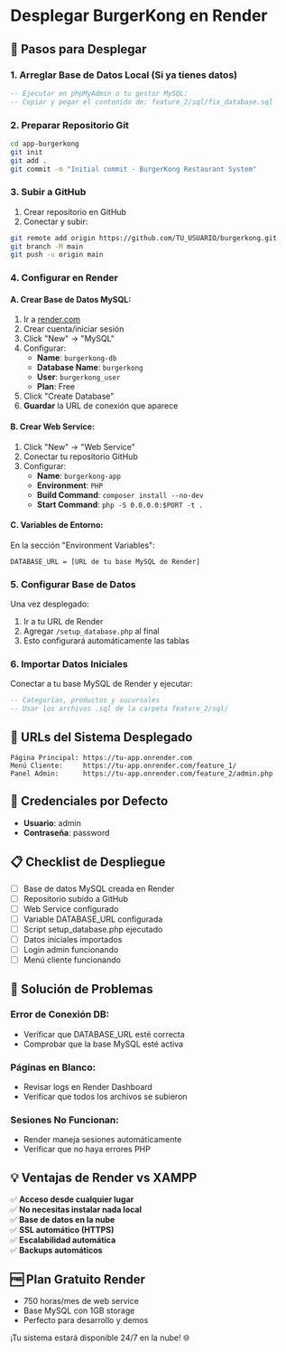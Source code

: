 # Desplegar BurgerKong en Render

## 🚀 Pasos para Desplegar

### 1. **Arreglar Base de Datos Local (Si ya tienes datos)**
```sql
-- Ejecutar en phpMyAdmin o tu gestor MySQL:
-- Copiar y pegar el contenido de: feature_2/sql/fix_database.sql
```

### 2. **Preparar Repositorio Git**
```bash
cd app-burgerkong
git init
git add .
git commit -m "Initial commit - BurgerKong Restaurant System"
```

### 3. **Subir a GitHub**
1. Crear repositorio en GitHub
2. Conectar y subir:
```bash
git remote add origin https://github.com/TU_USUARIO/burgerkong.git
git branch -M main
git push -u origin main
```

### 4. **Configurar en Render**

#### A. Crear Base de Datos MySQL:
1. Ir a [render.com](https://render.com)
2. Crear cuenta/iniciar sesión
3. Click "New" → "MySQL"
4. Configurar:
   - **Name**: `burgerkong-db`
   - **Database Name**: `burgerkong`
   - **User**: `burgerkong_user`
   - **Plan**: Free
5. Click "Create Database"
6. **Guardar** la URL de conexión que aparece

#### B. Crear Web Service:
1. Click "New" → "Web Service"
2. Conectar tu repositorio GitHub
3. Configurar:
   - **Name**: `burgerkong-app`
   - **Environment**: `PHP`
   - **Build Command**: `composer install --no-dev`
   - **Start Command**: `php -S 0.0.0.0:$PORT -t .`

#### C. Variables de Entorno:
En la sección "Environment Variables":
```
DATABASE_URL = [URL de tu base MySQL de Render]
```

### 5. **Configurar Base de Datos**
Una vez desplegado:
1. Ir a tu URL de Render
2. Agregar `/setup_database.php` al final
3. Esto configurará automáticamente las tablas

### 6. **Importar Datos Iniciales**
Conectar a tu base MySQL de Render y ejecutar:
```sql
-- Categorías, productos y sucursales
-- Usar los archivos .sql de la carpeta feature_2/sql/
```

## 🔧 **URLs del Sistema Desplegado**

```
Página Principal: https://tu-app.onrender.com
Menú Cliente:     https://tu-app.onrender.com/feature_1/
Panel Admin:      https://tu-app.onrender.com/feature_2/admin.php
```

## 🔑 **Credenciales por Defecto**
- **Usuario**: admin
- **Contraseña**: password

## 📋 **Checklist de Despliegue**

- [ ] Base de datos MySQL creada en Render
- [ ] Repositorio subido a GitHub
- [ ] Web Service configurado
- [ ] Variable DATABASE_URL configurada
- [ ] Script setup_database.php ejecutado
- [ ] Datos iniciales importados
- [ ] Login admin funcionando
- [ ] Menú cliente funcionando

## 🐛 **Solución de Problemas**

### Error de Conexión DB:
- Verificar que DATABASE_URL esté correcta
- Comprobar que la base MySQL esté activa

### Páginas en Blanco:
- Revisar logs en Render Dashboard
- Verificar que todos los archivos se subieron

### Sesiones No Funcionan:
- Render maneja sesiones automáticamente
- Verificar que no haya errores PHP

## 💡 **Ventajas de Render vs XAMPP**

✅ **Acceso desde cualquier lugar**  
✅ **No necesitas instalar nada local**  
✅ **Base de datos en la nube**  
✅ **SSL automático (HTTPS)**  
✅ **Escalabilidad automática**  
✅ **Backups automáticos**  

## 🆓 **Plan Gratuito Render**
- 750 horas/mes de web service
- Base MySQL con 1GB storage
- Perfecto para desarrollo y demos

¡Tu sistema estará disponible 24/7 en la nube! 🌐